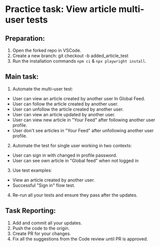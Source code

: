 # Practice task: View article multi-user tests

## Preparation:
1. Open the forked repo in VSCode.
2. Create a new branch: git checkout -b added_article_test
3. Run the installation commands `npm ci` & `npx playwright install`.

## Main task:
1. Automate the multi-user test: 
- User can view an article created by another user In Global Feed.
- User can follow the article created by another user.
- User can unfollow the article created by another user.
- User can view an article updated by another user. 
- User can view new article in "Your Feed" after following another user profile.
- User don't see articles in "Your Feed" after unfollowing another user profile.
2. Automate the test for single user working in two contexts:
- User can sign in with changed in profile password.
- User can see own article in "Global feed" when not logged in
3. Use test examples:
- View an article created by another user.
- Successful "Sign in" flow test.
4. Re-run all your tests and ensure they pass after the updates. 

## Task Reporting: 
1. Add and commit all your updates. 
2. Push the code to the origin.
3. Create PR for your changes. 
4. Fix all the suggestions from the Code review until PR is approved.  

